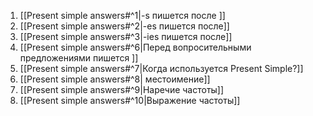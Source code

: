 1. [[Present simple answers#^1|-s пишется после ]]
2. [[Present simple answers#^2|-es пишется после]]
3. [[Present simple answers#^3|-ies пишется после]]
4. [[Present simple answers#^6|Перед вопросительными предложениями пишется ]] 
5. [[Present simple answers#^7|Когда используется Present Simple?]] 
6. [[Present simple answers#^8| местоимение]]
7. [[Present simple answers#^9|Наречие частоты]]
8. [[Present simple answers#^10|Выражение частоты]]